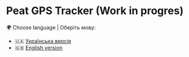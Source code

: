 # Peat GPS Tracker (Work in progres)

🌍 Choose language | Оберіть мову:

- 🇺🇦 [Українська версія](./README.ua.md)
- 🇬🇧 [English version](./README.en.md)

